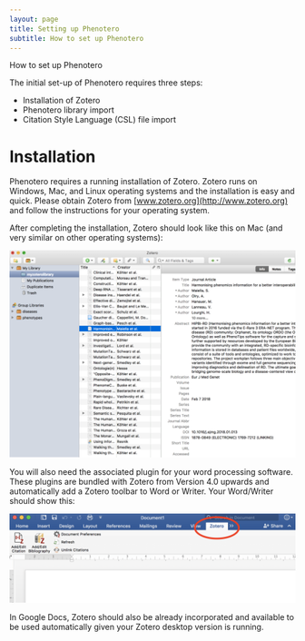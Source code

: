 ```yaml
---
layout: page
title: Setting up Phenotero
subtitle: How to set up Phenotero
---
```


How to set up Phenotero 		

The initial set-up of Phenotero requires three steps: 
 * Installation of Zotero
 * Phenotero library import
 * Citation Style Language (CSL) file import


# Installation 

Phenotero requires a running installation of Zotero. Zotero runs on Windows, Mac, and Linux operating systems and the installation is easy and quick. Please obtain Zotero from [www.zotero.org](http://www.zotero.org) and follow the instructions for your operating system.

After completing the installation, Zotero should look like this on Mac (and very similar on other operating systems):

![zotero](/img/screenshots/zotero.png "Zotero")


You will also need the associated plugin for your word processing software. These plugins are bundled with Zotero from Version 4.0 upwards and automatically add a Zotero toolbar to Word or Writer. Your Word/Writer should show this: 

![zotero](/img/screenshots/word_plugin.png "Zotero Plugin")

In Google Docs, Zotero should also be already incorporated and available to be used automatically given your Zotero desktop version is running. 



